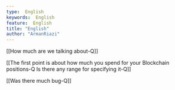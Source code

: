 ```yaml
---
type:  English
keywords:  English
feature:  English
title: "English"
author: "ArmanRiazi"
---
```



[[How much are we talking about-Q]]

[[The first point is about how much you spend for your Blockchain positions-Q Is there any range for specifying it-Q]]

[[Was there much bug-Q]]